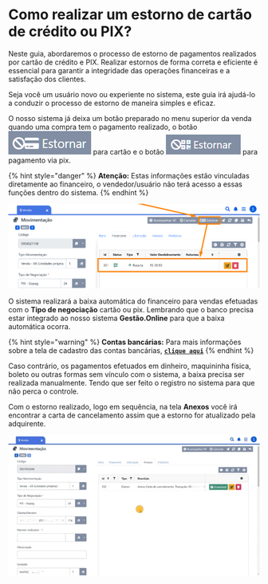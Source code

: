 # Como realizar um estorno de cartão de crédito ou PIX?

Neste guia, abordaremos o processo de estorno de pagamentos realizados por cartão de crédito e PIX. Realizar estornos de forma correta e eficiente é essencial para garantir a integridade das operações financeiras e a satisfação dos clientes. 

Seja você um usuário novo ou experiente no sistema, este guia irá ajudá-lo a conduzir o processo de estorno de maneira simples e eficaz.

O nosso sistema já deixa um botão preparado no menu superior da venda quando uma compra tem o pagamento realizado, o botão <img src="/erp-v2/assets/icon_estornar_cc.png" alt="" data-size="line"> para cartão e o botão <img src="/erp-v2/assets/icon_estornar_pix.png" alt="" data-size="line"> para pagamento via pix.

{% hint style="danger" %}
**Atenção:** Estas informações estão vinculadas diretamente ao financeiro, o vendedor/usuário não terá acesso a essas funções dentro do sistema.
{% endhint %}

![](/erp-v2/assets/funcionalidades/comercial/aba_vendas_add_guia_financeir_edit_estorno_pic_cc.png)

O sistema realizará a baixa automática do financeiro para vendas efetuadas com o **Tipo de negociação** cartão ou pix. Lembrando que o banco precisa estar integrado ao nosso sistema **Gestão.Online** para que a baixa automática ocorra.

{% hint style="warning" %}
**Contas bancárias:** Para mais informações sobre a tela de cadastro das contas bancárias, [**`clique aqui`**](/erp-v2/funcionalidades/financeiro/listar_contas_bancarias.md)
{% endhint %}

Caso contrário, os pagamentos efetuados em dinheiro, maquininha física, boleto ou outras formas sem vínculo com o sistema, a baixa precisa ser realizada manualmente. Tendo que ser feito o registro no sistema para que não perca o controle.

Com o estorno realizado, logo em sequência, na tela **Anexos** você irá encontrar a carta de cancelamento assim que a estorno for atualizado pela adquirente.

![](/erp-v2/assets/funcionalidades/comercial/aba_vendas_add_guia_financeir_edit_estorno_pix_cc_carta.gif)